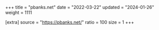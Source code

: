 +++
title = "pbanks.net"
date = "2022-03-22"
updated = "2024-01-26"
weight = 1111

[extra]
source = "https://pbanks.net/"
ratio = 100
size = 1
+++
